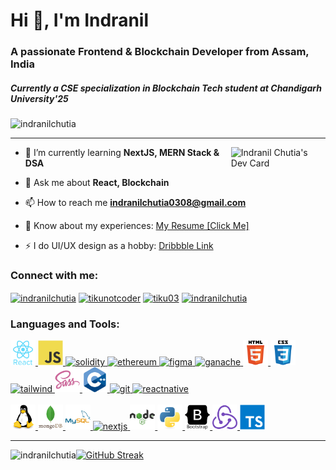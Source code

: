 <h1 align="left">Hi 👋, I'm Indranil</h1>
<h3 align="left">A passionate Frontend & Blockchain Developer from Assam, India</h3>
<h5>Currently a CSE specialization in Blockchain Tech student at Chandigarh University'25</h5>
<p align="left"> <img src="https://komarev.com/ghpvc/?username=indranilchutia&label=Profile%20views&color=0e75b6&style=flat" alt="indranilchutia" /></p>
<hr/>
<a href="https://app.daily.dev/Tiku03"><img align="right" src="https://api.daily.dev/devcards/cc2e114f2ed04ea2ab4c2be0b4680ae3.png?r=fvi" style="width: 30%" alt="Indranil Chutia's Dev Card"/></a>


- 🌱 I’m currently learning **NextJS, MERN Stack & DSA**

- 💬 Ask me about **React, Blockchain**

- 📫 How to reach me **indranilchutia0308@gmail.com**

- 📄 Know about my experiences: [My Resume [Click Me]](https://drive.google.com/file/d/1rnHvPDkTIRoCCOp1V1WWeRHsosmFOFwh/view?usp=sharing)

- ⚡ I do UI/UX design as a hobby: [Dribbble Link](https://dribbble.com/Tiku03)


<h3 align="left">Connect with me:</h3>
<p align="left">
<a href="https://linkedin.com/in/indranilchutia" target="blank"><img align="center" src="https://raw.githubusercontent.com/rahuldkjain/github-profile-readme-generator/master/src/images/icons/Social/linked-in-alt.svg" alt="indranilchutia" height="30" width="40" /></a>
<a href="https://twitter.com/tikunotcoder" target="blank"><img align="center" src="https://raw.githubusercontent.com/rahuldkjain/github-profile-readme-generator/master/src/images/icons/Social/twitter.svg" alt="tikunotcoder" height="30" width="40" /></a>
<a href="https://dribbble.com/tiku03" target="blank"><img align="center" src="https://raw.githubusercontent.com/rahuldkjain/github-profile-readme-generator/master/src/images/icons/Social/dribbble.svg" alt="tiku03" height="30" width="40" /></a>
<a href="https://www.behance.net/indranilchutia" target="blank"><img align="center" src="https://raw.githubusercontent.com/rahuldkjain/github-profile-readme-generator/master/src/images/icons/Social/behance.svg" alt="indranilchutia" height="30" width="40" /></a>
</p>

<h3 align="left">Languages and Tools:</h3>
<p align="left"> 
<a href="https://reactjs.org/" target="_blank" rel="noreferrer"> <img src="https://raw.githubusercontent.com/devicons/devicon/master/icons/react/react-original-wordmark.svg" alt="react" width="40" height="40"/> 
<a href="https://developer.mozilla.org/en-US/docs/Web/JavaScript" target="_blank" rel="noreferrer"> <img src="https://raw.githubusercontent.com/devicons/devicon/master/icons/javascript/javascript-original.svg" alt="javascript" width="40" height="40"/> </a>
</a>
<a href="https://soliditylang.org/" target="_blank" rel="noreferrer"> <img src="https://upload.wikimedia.org/wikipedia/commons/9/98/Solidity_logo.svg" alt="solidity" width="40" height="40"/> </a> 
<a href="https://ethereum.org/en/" target="_blank" rel="noreferrer"> <img src="https://www.pngall.com/wp-content/uploads/10/Ethereum-Logo-PNG-HD-Image.png" alt="ethereum" width="25" height="40"/> </a> 
  <a href="https://www.figma.com/" target="_blank" rel="noreferrer"> <img src="https://www.vectorlogo.zone/logos/figma/figma-icon.svg" alt="figma" width="40" height="40"/> </a> 
<a href="https://trufflesuite.com/ganache/" target="_blank" rel="noreferrer"> <img src="https://seeklogo.com/images/G/ganache-logo-1EB72084A8-seeklogo.com.png" alt="ganache" width="35" height="40"/> </a> 
<a href="https://www.w3.org/html/" target="_blank" rel="noreferrer"> <img src="https://raw.githubusercontent.com/devicons/devicon/master/icons/html5/html5-original-wordmark.svg" alt="html5" width="40" height="40"/> </a>  
  <a href="https://www.w3schools.com/css/" target="_blank" rel="noreferrer"> <img src="https://raw.githubusercontent.com/devicons/devicon/master/icons/css3/css3-original-wordmark.svg" alt="css3" width="40" height="40"/> </a> 
<a href="https://tailwindcss.com/" target="_blank" rel="noreferrer"> <img src="https://www.vectorlogo.zone/logos/tailwindcss/tailwindcss-icon.svg" alt="tailwind" width="40" height="40"/> </a> 
<a href="https://sass-lang.com" target="_blank" rel="noreferrer"> <img src="https://raw.githubusercontent.com/devicons/devicon/master/icons/sass/sass-original.svg" alt="sass" width="40" height="40"/> </a> 
<a href="https://www.w3schools.com/cpp/" target="_blank" rel="noreferrer"> <img src="https://raw.githubusercontent.com/devicons/devicon/master/icons/cplusplus/cplusplus-original.svg" alt="cplusplus" width="40" height="40"/> </a> 
  <a href="https://git-scm.com/" target="_blank" rel="noreferrer"> <img src="https://www.vectorlogo.zone/logos/git-scm/git-scm-icon.svg" alt="git" width="40" height="40"/> </a> 
  <a href="https://reactnative.dev/" target="_blank" rel="noreferrer"> <img src="https://reactnative.dev/img/header_logo.svg" alt="reactnative" width="40" height="40"/> </a> 
  <br/>
  <br/>
  <a href="https://www.linux.org/" target="_blank" rel="noreferrer"> <img src="https://raw.githubusercontent.com/devicons/devicon/master/icons/linux/linux-original.svg" alt="linux" width="40" height="40"/> </a> 
  <a href="https://www.mongodb.com/" target="_blank" rel="noreferrer"> <img src="https://raw.githubusercontent.com/devicons/devicon/master/icons/mongodb/mongodb-original-wordmark.svg" alt="mongodb" width="40" height="40"/> </a> 
  <a href="https://www.mysql.com/" target="_blank" rel="noreferrer"> <img src="https://raw.githubusercontent.com/devicons/devicon/master/icons/mysql/mysql-original-wordmark.svg" alt="mysql" width="40" height="40"/> </a> 
  <a href="https://nextjs.org/" target="_blank" rel="noreferrer"> <img src="https://cdn.worldvectorlogo.com/logos/nextjs-2.svg" alt="nextjs" width="40" height="40"/> </a> 
  <a href="https://nodejs.org" target="_blank" rel="noreferrer"> <img src="https://raw.githubusercontent.com/devicons/devicon/master/icons/nodejs/nodejs-original-wordmark.svg" alt="nodejs" width="40" height="40"/> </a> 
  <a href="https://www.python.org" target="_blank" rel="noreferrer"> <img src="https://raw.githubusercontent.com/devicons/devicon/master/icons/python/python-original.svg" alt="python" width="40" height="40"/> </a>  
   <a href="https://getbootstrap.com" target="_blank" rel="noreferrer"> <img src="https://raw.githubusercontent.com/devicons/devicon/master/icons/bootstrap/bootstrap-plain-wordmark.svg" alt="bootstrap" width="40" height="40"/> </a> 
  <a href="https://redux.js.org" target="_blank" rel="noreferrer"> <img src="https://raw.githubusercontent.com/devicons/devicon/master/icons/redux/redux-original.svg" alt="redux" width="40" height="40"/> </a> 
  <a href="https://www.typescriptlang.org/" target="_blank" rel="noreferrer"> <img src="https://raw.githubusercontent.com/devicons/devicon/master/icons/typescript/typescript-original.svg" alt="typescript" width="40" height="40"/> </a> </p>

<hr/>
<p><img align="left" src="https://github-readme-stats.vercel.app/api/top-langs?username=indranilchutia&show_icons=true&locale=en&layout=compact" alt="indranilchutia" /></p>

[![GitHub Streak](https://github-readme-streak-stats.herokuapp.com?user=IndranilChutia&theme=aura-dark&hide_border=true&exclude_days=Sun&card_width=485)](https://git.io/streak-stats)
